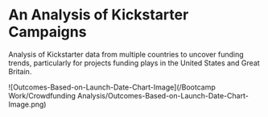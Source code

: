 # An Analysis of Kickstarter Campaigns
Analysis of Kickstarter data from multiple countries to uncover funding trends, particularly for projects funding plays in the United States and Great Britain.



![Outcomes-Based-on-Launch-Date-Chart-Image](/Bootcamp Work/Crowdfunding Analysis/Outcomes-Based-on-Launch-Date-Chart-Image.png)
